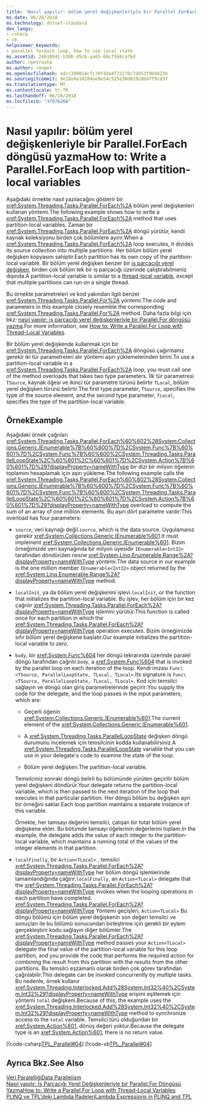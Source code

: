 ```yaml
---
title: 'Nasıl yapılır: bölüm yerel değişkenleriyle bir Parallel.ForEach döngüsü yazma'
ms.date: 06/26/2018
ms.technology: dotnet-standard
dev_langs:
- csharp
- vb
helpviewer_keywords:
- parallel foreach loop, how to use local state
ms.assetid: 24b10041-b30b-45cb-aa65-66cf568ca76d
author: rpetrusha
ms.author: ronpet
ms.openlocfilehash: edcc390014cfc70f4da4f72270c7dd53f9b9423b
ms.sourcegitcommit: 9e18e4a18284ae9e54c515e30d019c0bbff9cd37
ms.translationtype: MT
ms.contentlocale: tr-TR
ms.lasthandoff: 06/28/2018
ms.locfileid: "37076268"
---
```

# <a name="how-to-write-a-parallelforeach-loop-with-partition-local-variables"></a><span data-ttu-id="7d3e4-102">Nasıl yapılır: bölüm yerel değişkenleriyle bir Parallel.ForEach döngüsü yazma</span><span class="sxs-lookup"><span data-stu-id="7d3e4-102">How to: Write a Parallel.ForEach loop with partition-local variables</span></span>
<span data-ttu-id="7d3e4-103">Aşağıdaki örnekte nasıl yazılacağını gösterir bir <xref:System.Threading.Tasks.Parallel.ForEach%2A> bölüm yerel değişkenleri kullanan yöntemi.</span><span class="sxs-lookup"><span data-stu-id="7d3e4-103">The following example shows how to write a <xref:System.Threading.Tasks.Parallel.ForEach%2A> method that uses partition-local variables.</span></span> <span data-ttu-id="7d3e4-104">Zaman bir <xref:System.Threading.Tasks.Parallel.ForEach%2A> döngü yürütür, kendi kaynak koleksiyonu birden çok bölümlere ayırır.</span><span class="sxs-lookup"><span data-stu-id="7d3e4-104">When a <xref:System.Threading.Tasks.Parallel.ForEach%2A> loop executes, it divides its source collection into multiple partitions.</span></span> <span data-ttu-id="7d3e4-105">Her bölüm bölüm yerel değişken kopyasını sahiptir.</span><span class="sxs-lookup"><span data-stu-id="7d3e4-105">Each partition has its own copy of the partition-local variable.</span></span> <span data-ttu-id="7d3e4-106">Bir bölüm yerel değişken benzer bir [iş parçacığı yerel değişken](xref:System.Threading.ThreadLocal%601), birden çok bölüm tek bir iş parçacığı üzerinde çalıştırabilmeniz dışında.</span><span class="sxs-lookup"><span data-stu-id="7d3e4-106">A partition-local variable is similar to a [thread-local variable](xref:System.Threading.ThreadLocal%601), except that multiple partitions can run on a single thread.</span></span>
  
 <span data-ttu-id="7d3e4-107">Bu örnekte parametreleri ve kod yakından ilgili benzer <xref:System.Threading.Tasks.Parallel.For%2A> yöntemi.</span><span class="sxs-lookup"><span data-stu-id="7d3e4-107">The code and parameters in this example closely resemble the corresponding <xref:System.Threading.Tasks.Parallel.For%2A> method.</span></span> <span data-ttu-id="7d3e4-108">Daha fazla bilgi için bkz: [nasıl yapılır: iş parçacığı yerel değişkenleriyle bir Parallel.For döngüsü yazma](../../../docs/standard/parallel-programming/how-to-write-a-parallel-for-loop-with-thread-local-variables.md).</span><span class="sxs-lookup"><span data-stu-id="7d3e4-108">For more information, see [How to: Write a Parallel.For Loop with Thread-Local Variables](../../../docs/standard/parallel-programming/how-to-write-a-parallel-for-loop-with-thread-local-variables.md).</span></span>  
  
 <span data-ttu-id="7d3e4-109">Bir bölüm yerel değişkende kullanmak için bir <xref:System.Threading.Tasks.Parallel.ForEach%2A> döngüsü çağırmanız gerekir iki tür parametreleri alır yöntemi aşırı yüklemelerinden birini.</span><span class="sxs-lookup"><span data-stu-id="7d3e4-109">To use a partition-local variable in a <xref:System.Threading.Tasks.Parallel.ForEach%2A> loop, you must call one of the method overloads that takes two type parameters.</span></span> <span data-ttu-id="7d3e4-110">İlk tür parametresi `TSource`, kaynak öğesi ve ikinci tür parametre türünü belirtir `TLocal`, bölüm yerel değişken türünü belirtir.</span><span class="sxs-lookup"><span data-stu-id="7d3e4-110">The first type parameter, `TSource`, specifies the type of the source element, and the second type parameter, `TLocal`, specifies the type of the partition-local variable.</span></span>  
  
## <a name="example"></a><span data-ttu-id="7d3e4-111">Örnek</span><span class="sxs-lookup"><span data-stu-id="7d3e4-111">Example</span></span>  
 <span data-ttu-id="7d3e4-112">Aşağıdaki örnek çağrıları <xref:System.Threading.Tasks.Parallel.ForEach%60%602%28System.Collections.Generic.IEnumerable%7B%60%600%7D%2CSystem.Func%7B%60%601%7D%2CSystem.Func%7B%60%600%2CSystem.Threading.Tasks.ParallelLoopState%2C%60%601%2C%60%601%7D%2CSystem.Action%7B%60%601%7D%29?displayProperty=nameWithType> bir dizi bir milyon öğelerin toplamını hesaplamak için aşırı yükleme.</span><span class="sxs-lookup"><span data-stu-id="7d3e4-112">The following example calls the <xref:System.Threading.Tasks.Parallel.ForEach%60%602%28System.Collections.Generic.IEnumerable%7B%60%600%7D%2CSystem.Func%7B%60%601%7D%2CSystem.Func%7B%60%600%2CSystem.Threading.Tasks.ParallelLoopState%2C%60%601%2C%60%601%7D%2CSystem.Action%7B%60%601%7D%29?displayProperty=nameWithType> overload to compute the sum of an array of one million elements.</span></span> <span data-ttu-id="7d3e4-113">Bu aşırı dört parametre vardır:</span><span class="sxs-lookup"><span data-stu-id="7d3e4-113">This overload has four parameters:</span></span>  
  
-   <span data-ttu-id="7d3e4-114">`source`, veri kaynağı değil.</span><span class="sxs-lookup"><span data-stu-id="7d3e4-114">`source`, which is the data source.</span></span> <span data-ttu-id="7d3e4-115">Uygulamanız gerekir <xref:System.Collections.Generic.IEnumerable%601>.</span><span class="sxs-lookup"><span data-stu-id="7d3e4-115">It must implement <xref:System.Collections.Generic.IEnumerable%601>.</span></span> <span data-ttu-id="7d3e4-116">Bizim örneğimizde veri kaynağında bir milyon üyesidir `IEnumerable<Int32>` tarafından döndürülen nesne <xref:System.Linq.Enumerable.Range%2A?displayProperty=nameWithType> yöntemi.</span><span class="sxs-lookup"><span data-stu-id="7d3e4-116">The data source in our example is the one million member `IEnumerable<Int32>` object returned by the <xref:System.Linq.Enumerable.Range%2A?displayProperty=nameWithType> method.</span></span>  
  
-   <span data-ttu-id="7d3e4-117">`localInit`, ya da bölüm yerel değişkenini işlevi.</span><span class="sxs-lookup"><span data-stu-id="7d3e4-117">`localInit`, or the function that initializes the partition-local variable.</span></span> <span data-ttu-id="7d3e4-118">Bu işlev, her bölüm için bir kez çağrılır <xref:System.Threading.Tasks.Parallel.ForEach%2A?displayProperty=nameWithType> işlemini yürütür.</span><span class="sxs-lookup"><span data-stu-id="7d3e4-118">This function is called once for each partition in which the <xref:System.Threading.Tasks.Parallel.ForEach%2A?displayProperty=nameWithType> operation executes.</span></span> <span data-ttu-id="7d3e4-119">Bizim örneğimizde sıfır bölüm yerel değişkene başlatır.</span><span class="sxs-lookup"><span data-stu-id="7d3e4-119">Our example initializes the partition-local variable to zero.</span></span>  
  
-   <span data-ttu-id="7d3e4-120">`body`, bir <xref:System.Func%604> her döngü tekrarında üzerinde paralel döngü tarafından çağrılır.</span><span class="sxs-lookup"><span data-stu-id="7d3e4-120">`body`, a <xref:System.Func%604> that is invoked by the parallel loop on each iteration of the loop.</span></span> <span data-ttu-id="7d3e4-121">Kendi imzası `Func\<TSource, ParallelLoopState, TLocal, TLocal>`.</span><span class="sxs-lookup"><span data-stu-id="7d3e4-121">Its signature is `Func\<TSource, ParallelLoopState, TLocal, TLocal>`.</span></span> <span data-ttu-id="7d3e4-122">Kod için temsilci sağlayın ve döngü olan giriş parametrelerinde geçirir:</span><span class="sxs-lookup"><span data-stu-id="7d3e4-122">You supply the code for the delegate, and the loop passes in the input parameters, which are:</span></span>  
  
    -   <span data-ttu-id="7d3e4-123">Geçerli öğenin <xref:System.Collections.Generic.IEnumerable%601>.</span><span class="sxs-lookup"><span data-stu-id="7d3e4-123">The current element of the <xref:System.Collections.Generic.IEnumerable%601>.</span></span>
  
    -   <span data-ttu-id="7d3e4-124">A <xref:System.Threading.Tasks.ParallelLoopState> değişken döngü durumunu incelemek için temsilcinin kodda kullanabilirsiniz.</span><span class="sxs-lookup"><span data-stu-id="7d3e4-124">A <xref:System.Threading.Tasks.ParallelLoopState> variable that you can use in your delegate's code to examine the state of the loop.</span></span>  
  
    -   <span data-ttu-id="7d3e4-125">Bölüm yerel değişken.</span><span class="sxs-lookup"><span data-stu-id="7d3e4-125">The partition-local variable.</span></span>  
  
     <span data-ttu-id="7d3e4-126">Temsilciniz sonraki döngü belirli bu bölümünde yürüten geçirilir bölüm yerel değişkeni döndürür.</span><span class="sxs-lookup"><span data-stu-id="7d3e4-126">Your delegate returns the partition-local variable, which is then passed to the next iteration of the loop that executes in that particular partition.</span></span> <span data-ttu-id="7d3e4-127">Her döngü bölüm bu değişken ayrı bir örneğini saklar.</span><span class="sxs-lookup"><span data-stu-id="7d3e4-127">Each loop partition maintains a separate instance of this variable.</span></span>  
  
     <span data-ttu-id="7d3e4-128">Örnekte, her tamsayı değerini temsilci, çalışan bir tutar bölüm yerel değişkene ekler. Bu bölümde tamsayı öğelerinin değerlerini toplam.</span><span class="sxs-lookup"><span data-stu-id="7d3e4-128">In the example, the delegate adds the value of each integer to the partition-local variable, which maintains a running total of the values of the integer elements in that partition.</span></span>  
  
-   <span data-ttu-id="7d3e4-129">`localFinally`, bir `Action<TLocal>` , temsilci <xref:System.Threading.Tasks.Parallel.ForEach%2A?displayProperty=nameWithType> her bölüm döngü işlemlerinde tamamlandığında çağırır.</span><span class="sxs-lookup"><span data-stu-id="7d3e4-129">`localFinally`, an `Action<TLocal>` delegate that the <xref:System.Threading.Tasks.Parallel.ForEach%2A?displayProperty=nameWithType> invokes when the looping operations in each partition have completed.</span></span> <span data-ttu-id="7d3e4-130"><xref:System.Threading.Tasks.Parallel.ForEach%2A?displayProperty=nameWithType> Yöntemi geçişleri, `Action<TLocal>` Bu döngü bölümü için bölüm yerel değişkenin son değeri temsilci ve sonuçları ile bu bölümü sonucundan birleştirme için gerekli bir eylem gerçekleştirir kodu sağlayın diğer bölümler.</span><span class="sxs-lookup"><span data-stu-id="7d3e4-130">The <xref:System.Threading.Tasks.Parallel.ForEach%2A?displayProperty=nameWithType> method passes your `Action<TLocal>` delegate the final value of the partition-local variable for this loop partition, and you provide the code that performs the required action for combining the result from this partition with the results from the other partitions.</span></span> <span data-ttu-id="7d3e4-131">Bu temsilci eşzamanlı olarak birden çok görev tarafından çağrılabilir.</span><span class="sxs-lookup"><span data-stu-id="7d3e4-131">This delegate can be invoked concurrently by multiple tasks.</span></span> <span data-ttu-id="7d3e4-132">Bu nedenle, örnek kullanır <xref:System.Threading.Interlocked.Add%28System.Int32%40%2CSystem.Int32%29?displayProperty=nameWithType> erişimi eşitlemek için yöntemi `total` değişkeni.</span><span class="sxs-lookup"><span data-stu-id="7d3e4-132">Because of this, the example uses the <xref:System.Threading.Interlocked.Add%28System.Int32%40%2CSystem.Int32%29?displayProperty=nameWithType> method to synchronize access to the `total` variable.</span></span> <span data-ttu-id="7d3e4-133">Temsilci türü olduğundan bir <xref:System.Action%601>, dönüş değeri yoktur.</span><span class="sxs-lookup"><span data-stu-id="7d3e4-133">Because the delegate type is an <xref:System.Action%601>, there is no return value.</span></span>  
  
 [!code-csharp[TPL_Parallel#04](../../../samples/snippets/csharp/VS_Snippets_Misc/tpl_parallel/cs/foreachthreadlocal.cs#04)]
 [!code-vb[TPL_Parallel#04](../../../samples/snippets/visualbasic/VS_Snippets_Misc/tpl_parallel/vb/foreachthreadlocal.vb#04)]  
  
## <a name="see-also"></a><span data-ttu-id="7d3e4-134">Ayrıca Bkz.</span><span class="sxs-lookup"><span data-stu-id="7d3e4-134">See Also</span></span>  
 [<span data-ttu-id="7d3e4-135">Veri Paralelliği</span><span class="sxs-lookup"><span data-stu-id="7d3e4-135">Data Parallelism</span></span>](../../../docs/standard/parallel-programming/data-parallelism-task-parallel-library.md)  
 [<span data-ttu-id="7d3e4-136">Nasıl yapılır: İş Parçacığı Yerel Değişkenleriyle bir Parallel.For Döngüsü Yazma</span><span class="sxs-lookup"><span data-stu-id="7d3e4-136">How to: Write a Parallel.For Loop with Thread-Local Variables</span></span>](../../../docs/standard/parallel-programming/how-to-write-a-parallel-for-loop-with-thread-local-variables.md)  
 [<span data-ttu-id="7d3e4-137">PLINQ ve TPL'deki Lambda İfadeleri</span><span class="sxs-lookup"><span data-stu-id="7d3e4-137">Lambda Expressions in PLINQ and TPL</span></span>](../../../docs/standard/parallel-programming/lambda-expressions-in-plinq-and-tpl.md)
